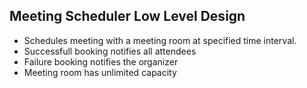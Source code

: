 ## Meeting Scheduler Low Level Design

- Schedules meeting with a meeting room at specified time interval.
- Successfull booking notifies all attendees
- Failure booking notifies the organizer
- Meeting room has unlimited capacity
